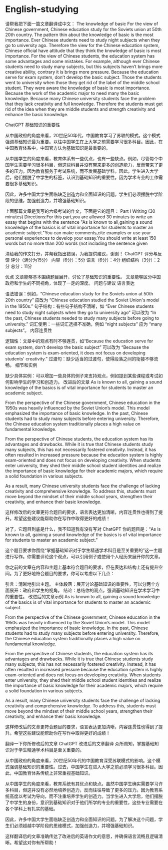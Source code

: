 # English-studying

请帮我把下面一篇文章翻译成中文：
The knowledge of basic
For the view of Chinese government, Chinese education study for the Soviets union at 50th 20th country. The pattern thin about the knowledge of basic is the most importance. Ever Chinese students need to study night subjects when they go to university ago. Therefore the view for the Chinese education system, Chinese official have attitude that they think the knowledge of basic is most importance.
 For the view of Chinese students, the education system has some advantages and some mistakes. For example, although ever Chinese students need to study many subjects, but this subjects haven’t brings more creative ability, contrary it is brings more pressure. Because the education serve for exam system, don’t develop the basic subject. Those the students went to university when those they get rid of the label of the middle school student. They were aware the knowledge of basic is most importance. Because the work of the academic major to need many the basic knowledge. 
Because many Chinese university students face the problem that they lack creativity and full knowledge. Therefore the students must get rid of the idea when they are middle students and strength creativity and enhance the basic knowledge.   

ChatGPT
基础知识的重要性

从中国政府的角度来看，20世纪50年代，中国教育学习了苏联的模式。这个模式强调基础知识最为重要。以往中国学生在上大学之前需要学习很多科目。因此，在中国教育体系中，中国官方认为基础知识是最重要的。

从中国学生的角度来看，教育体系有一些优点，也有一些缺点。例如，尽管每个中国学生需要学习很多科目，但这些科目并没有带来更多的创造能力，反而带来了更多的压力。因为教育服务于考试系统，而不发展基础学科。因此，学生进入大学后，他们摆脱了中学生的标签，认识到基础知识的重要性。因为学术专业的工作需要很多基础知识。

因此，许多中国大学生面临缺乏创造力和全面知识的问题。学生们必须摆脱中学阶段的思维，加强创造力，并增强基础知识。

上面那篇文章是我写的六级考试的作文，下面是它的题目：
Part I
Writing
(30 minutes)
Directions:For this part,you are allowed 30 minutes to write an essay that begins with the sentence "As is
known to all,gaining a sound knowledge of the basics is of vital importance for students to master an
academic subject."You can make comments,cite examples or use your personal experiences to develop your
essay.You should write at least 150 words but no more than 200 words (not inclading the sentence given

清给我的作文打分，并帮我指出错误，为我提供建议，谢谢！
ChatGPT
评分与反馈
评分（满分为15分）
内容（6分）：5分
语言（6分）：4分
组织结构（3分）：2分
总分：11分

优点
文章能够基本围绕题目展开，讨论了基础知识的重要性。
文章能够区分中国政府和学生的不同视角，体现了一定的深度。
问题与建议
语言表达

语法错误：例如，“Chinese education study for the Soviets union at 50th 20th country” 应改为 “Chinese education studied the Soviet Union's model in the 1950s.”
句子结构：有些句子结构不清晰，如 “Ever Chinese students need to study night subjects when they go to university ago” 可以改为 “In the past, Chinese students needed to study many subjects before going to university.”
词汇使用：一些词汇选择不准确，例如 “night subjects” 应为 “many subjects”。
内容连贯性

逻辑性：文章中的观点有时不够连贯，如“Because the education serve for exam system, don’t develop the basic subject” 可以改为 “Because the education system is exam-oriented, it does not focus on developing students' creativity.”
过渡句：缺少适当的过渡句，使得段落之间的衔接不够流畅。
细节和实例

缺少具体实例：可以增加一些具体的例子来支持观点，例如提到某些课程或考试如何影响学生的学习和创造力。
改进后的文章
As is known to all, gaining a sound knowledge of the basics is of vital importance for students to master an academic subject.

From the perspective of the Chinese government, Chinese education in the 1950s was heavily influenced by the Soviet Union’s model. This model emphasized the importance of basic knowledge. In the past, Chinese students had to study many subjects before entering university. Therefore, the Chinese education system traditionally places a high value on fundamental knowledge.

From the perspective of Chinese students, the education system has its advantages and drawbacks. While it is true that Chinese students study many subjects, this has not necessarily fostered creativity. Instead, it has often resulted in increased pressure because the education system is highly exam-oriented and does not focus on developing creativity. When students enter university, they shed their middle school student identities and realize the importance of basic knowledge for their academic majors, which require a solid foundation in various subjects.

As a result, many Chinese university students face the challenge of lacking creativity and comprehensive knowledge. To address this, students must move beyond the mindset of their middle school years, strengthen their creativity, and enhance their basic knowledge.

这样修改后的文章更符合题目的要求，语言表达更加清晰，内容连贯性也得到了提升。希望这些建议能帮助你在写作中取得更好的成绩！

对了，它题目到底是什么，我不知道我有没有写对
ChatGPT
你的题目是：“As is known to all, gaining a sound knowledge of the basics is of vital importance for students to master an academic subject.”

这个题目要求你围绕“掌握基础知识对于学生精通学术科目是至关重要的”这一主题进行写作。你需要评论这个观点，可以引用例子或使用个人经历来展开你的文章。

你之前的文章在内容和主题上基本符合题目的要求，但在表达和结构上还有提升空间。为了更好地符合题目的要求，你可以考虑以下几点：

引言：清晰地引出主题。
主体段落：展开讨论基础知识的重要性，可以分两个方面展开：政府和学生的视角。
结论：总结你的观点，强调基础知识在学术学习中的重要性。
改进后的文章示例
As is known to all, gaining a sound knowledge of the basics is of vital importance for students to master an academic subject.

From the perspective of the Chinese government, Chinese education in the 1950s was heavily influenced by the Soviet Union’s model. This model emphasized the importance of basic knowledge. In the past, Chinese students had to study many subjects before entering university. Therefore, the Chinese education system traditionally places a high value on fundamental knowledge.

From the perspective of Chinese students, the education system has its advantages and drawbacks. While it is true that Chinese students study many subjects, this has not necessarily fostered creativity. Instead, it has often resulted in increased pressure because the education system is highly exam-oriented and does not focus on developing creativity. When students enter university, they shed their middle school student identities and realize the importance of basic knowledge for their academic majors, which require a solid foundation in various subjects.

As a result, many Chinese university students face the challenge of lacking creativity and comprehensive knowledge. To address this, students must move beyond the mindset of their middle school years, strengthen their creativity, and enhance their basic knowledge.

这样修改后的文章更符合题目的要求，语言表达更加清晰，内容连贯性也得到了提升。希望这些建议能帮助你在写作中取得更好的成绩！

翻译一下你所修改后的文章
ChatGPT
改进后的文章翻译
众所周知，掌握基础知识对于学生精通学术科目是至关重要的。

从中国政府的角度来看，20世纪50年代的中国教育深受苏联模式的影响。这个模式强调基础知识的重要性。过去，中国学生在进入大学之前必须学习很多科目。因此，中国教育体系传统上非常重视基础知识。

从中国学生的角度来看，教育系统有其优点和缺点。虽然中国学生确实需要学习许多科目，但这并没有必然地培养创造力，反而往往导致了更多的压力。因为教育系统高度以考试为导向，而不注重培养学生的创造力。当学生进入大学后，他们摆脱了中学生的身份，意识到基础知识对于他们所学的专业的重要性，这些专业需要在各个学科上有扎实的基础。

因此，许多中国大学生面临缺乏创造力和全面知识的问题。为了解决这个问题，学生们必须超越中学阶段的思维模式，加强创造力，并增强基础知识。

这样翻译后的文章准确传达了改进后的英语作文的意思，并确保语言流畅且逻辑清晰。希望这对你有所帮助！






